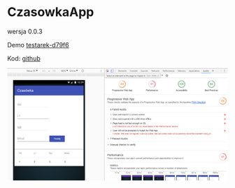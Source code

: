 # CzasowkaApp
 wersja 0.0.3 
 

  Demo [testarek-d79f6](https://testarek-d79f6.firebaseapp.com/)

 Kod:  [github](https://github.com/Ruta89/1964arek/)

![Print screen1](/src/assets/moje/pwa/pwa03_64.png?raw=true "Print screen2")
